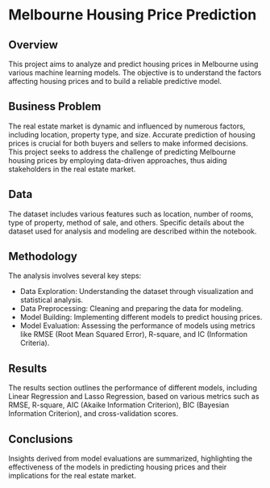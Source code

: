 
# Melbourne Housing Price Prediction

## Overview

This project aims to analyze and predict housing prices in Melbourne using various machine learning models. The objective is to understand the factors affecting housing prices and to build a reliable predictive model.

## Business Problem

The real estate market is dynamic and influenced by numerous factors, including location, property type, and size. Accurate prediction of housing prices is crucial for both buyers and sellers to make informed decisions. This project seeks to address the challenge of predicting Melbourne housing prices by employing data-driven approaches, thus aiding stakeholders in the real estate market.

## Data

The dataset includes various features such as location, number of rooms, type of property, method of sale, and others. Specific details about the dataset used for analysis and modeling are described within the notebook.

## Methodology

The analysis involves several key steps:
- Data Exploration: Understanding the dataset through visualization and statistical analysis.
- Data Preprocessing: Cleaning and preparing the data for modeling.
- Model Building: Implementing different models to predict housing prices.
- Model Evaluation: Assessing the performance of models using metrics like RMSE (Root Mean Squared Error), R-square, and IC (Information Criteria).

## Results

The results section outlines the performance of different models, including Linear Regression and Lasso Regression, based on various metrics such as RMSE, R-square, AIC (Akaike Information Criterion), BIC (Bayesian Information Criterion), and cross-validation scores.

## Conclusions

Insights derived from model evaluations are summarized, highlighting the effectiveness of the models in predicting housing prices and their implications for the real estate market.


